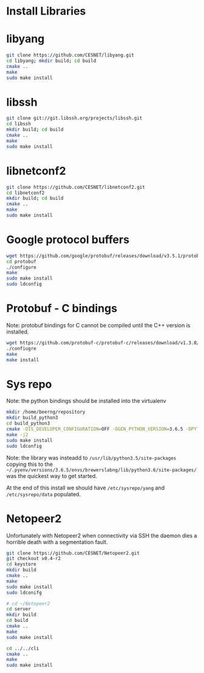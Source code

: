 # Install Libraries


# libyang

```bash
git clone https://github.com/CESNET/libyang.git
cd libyang; mkdir build; cd build
cmake ..
make
sudo make install
```

# libssh

```bash
git clone git://git.libssh.org/projects/libssh.git
cd libssh
mkdir build; cd build
cmake ..
make
sudo make install
```

# libnetconf2

```bash
git clone https://github.com/CESNET/libnetconf2.git
cd libnetconf2
mkdir build; cd build
cmake ..
make
sudo make install
```

# Google protocol buffers

```bash
wget https://github.com/google/protobuf/releases/download/v3.5.1/protobuf-all-3.5.1.tar.gz
cd protobuf
./configure
make
sudo make install
sudo ldconfig
```

# Protobuf - C bindings

Note: protobuf bindings for C cannot be compiled until the C++ version is installed.

```bash
wget https://github.com/protobuf-c/protobuf-c/releases/download/v1.3.0/protobuf-c-1.3.0.tar.gz
./confiugre
make
make install
```


# Sys repo

Note: the python bindings should be installed into the virtualenv

```bash
mkdir /home/beerng/repository
mkdir build_python3
cd build_python3
cmake -DIS_DEVELOPER_CONFIGURATION=OFF -DGEN_PYTHON_VERSION=3.6.5 -DPYTHON_INCLUDE_DIR=~/.pyenv/versions/3.6.5/include/python3.6m -DPYTHON_INCLUDE_DIR2=~/.pyenv/versions/3.6.5/include/python3.6m -DPYTHON_LIBRARY=~/.pyenv/versions/3.6.5/lib/libpython3.6m.a -D python_version=3 ..
make -j2
sudo make install
sudo ldconfig
```

Note: the library was insteadd to `/usr/lib/python3.5/site-packages` copying this to the `~/.pyenv/versions/3.6.5/envs/brewerslabng/lib/python3.6/site-packages/` was the quickest way to get started.

At the end of this install we should have `/etc/sysrepo/yang` and `/etc/sysrepo/data` populated.


# Netopeer2

Unfortunately with Netopeer2 when connectivity via SSH the daemon dies a horrible death with a segmentation fault.

```bash
git clone https://github.com/CESNET/Netopeer2.git
git checkout v0.4-r2
cd keystore
mkdir build
cmake ..
make
sudo make install
sudo ldconifg

# cd ~/Netopeer2
cd server
mkdir build
cd build
cmake ..
make
sudo make install

cd ../../cli
cmake ..
make
sudo make install
```

